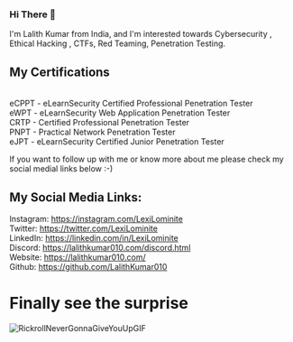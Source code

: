 ### Hi There 👋


I'm  Lalith Kumar from India, and I'm interested towards Cybersecurity , Ethical Hacking , CTFs, Red Teaming, Penetration Testing. 

## My Certifications
</br>
eCPPT - eLearnSecurity Certified Professional Penetration Tester 
</br>
eWPT - eLearnSecurity Web Application Penetration Tester
</br>
CRTP - Certified Professional Penetration Tester
</br>
PNPT - Practical Network Penetration Tester
</br>
eJPT - eLearnSecurity Certified Junior Penetration Tester


If you want to follow up with me or know more about me please check my social medial links below :-)

## My Social Media Links:

Instagram: https://instagram.com/LexiLominite </br>
Twitter: https://twitter.com/LexiLominite  </br>
LinkedIn: https://linkedin.com/in/LexiLominite  </br>
Discord: https://lalithkumar010.com/discord.html  </br>
Website: https://lalithkumar010.com/  </br>
Github: https://github.com/LalithKumar010 </br>



# Finally see the  surprise

![RickrollNeverGonnaGiveYouUpGIF](https://user-images.githubusercontent.com/90268212/194609149-28a98855-24c0-4c2f-969e-df0dbac56798.gif)

